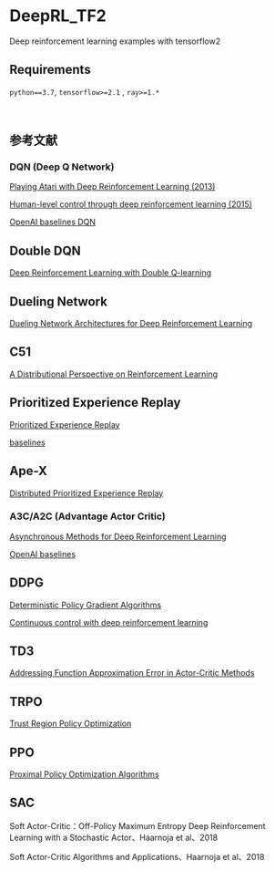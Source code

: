 # DeepRL_TF2

Deep reinforcement learning examples with tensorflow2

## Requirements

`python==3.7`, `tensorflow>=2.1` , `ray>=1.*`

<br>

## 参考文献

### DQN (Deep Q Network)

[Playing Atari with Deep Reinforcement Learning (2013)](https://arxiv.org/abs/1312.5602)

[Human-level control through deep reinforcement learning (2015)](https://www.nature.com/articles/nature14236.)


[OpenAI baselines DQN](https://openai.com/blog/openai-baselines-dqn/)


## Double DQN

[Deep Reinforcement Learning with Double Q-learning](https://arxiv.org/abs/1509.06461)


## Dueling Network

[Dueling Network Architectures for Deep Reinforcement Learning](https://arxiv.org/abs/1511.06581)


## C51

[A Distributional Perspective on Reinforcement Learning](https://arxiv.org/abs/1707.06887)


## Prioritized Experience Replay

[Prioritized Experience Replay](https://arxiv.org/abs/1511.05952)

[baselines](https://github.com/openai/baselines/blob/master/baselines/deepq/replay_buffer.py)


## Ape-X

[Distributed Prioritized Experience Replay](https://arxiv.org/pdf/1803.00933.pdf)


### A3C/A2C (Advantage Actor Critic)

[Asynchronous Methods for Deep Reinforcement Learning](https://arxiv.org/abs/1602.01783)


[OpenAI baselines](https://openai.com/blog/baselines-acktr-a2c/)


## DDPG

[Deterministic Policy Gradient Algorithms](http://proceedings.mlr.press/v32/silver14.pdf)

[Continuous control with deep reinforcement learning](https://arxiv.org/abs/1509.02971)


## TD3

[Addressing Function Approximation Error in Actor-Critic Methods](https://arxiv.org/abs/1802.09477)

## TRPO

[Trust Region Policy Optimization](https://arxiv.org/abs/1502.05477)


## PPO

[Proximal Policy Optimization Algorithms](https://arxiv.org/abs/1707.06347)



## SAC

Soft Actor-Critic：Off-Policy Maximum Entropy Deep Reinforcement Learning with a Stochastic Actor、Haarnoja et al、2018

Soft Actor-Critic Algorithms and Applications、Haarnoja et al、2018


